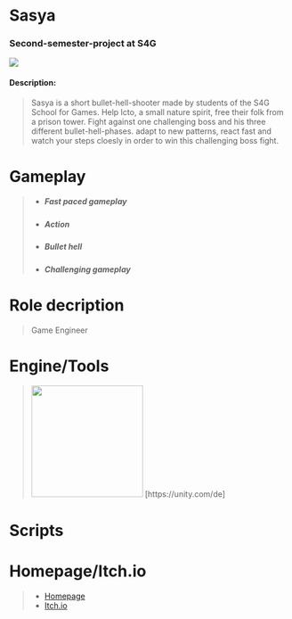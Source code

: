 # Sasya
### Second-semester-project at S4G

<img src="https://github.com/geroj12/Sasya/issues/1#issue-1199716137" />

#### Description:
> Sasya is a short bullet-hell-shooter made by students of the S4G School for Games.
Help Icto, a small nature spirit, free their folk from a prison tower.
Fight against one challenging boss and his three different bullet-hell-phases.
adapt to new patterns, react fast and watch your steps
cloesly in order to win this challenging boss fight.

# Gameplay 

> - ##### Fast paced gameplay
> - ##### Action
> - ##### Bullet hell
> - ##### Challenging gameplay

# Role decription
> Game Engineer

# Engine/Tools
> <img src="https://user-images.githubusercontent.com/73071252/156392267-4f301341-f902-49d8-bbc3-023aad8ab843.jpg" width="200" /> 
> [https://unity.com/de]

# Scripts

# Homepage/Itch.io
> - [Homepage](https://sasya.school4games.net/)
> - [Itch.io](https://s4g.itch.io/sasya)
